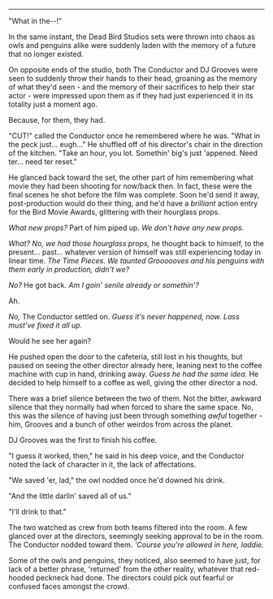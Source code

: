 ----

"What in the--!"

In the same instant, the Dead Bird Studios sets were thrown into chaos as owls and penguins alike were suddenly laden with the memory of a future that no longer existed.

On opposite ends of the studio, both The Conductor and DJ Grooves were seen to suddenly throw their hands to their head, groaning as the memory of what they'd seen - and the memory of their sacrifices to help their star actor - were impressed upon them as if they had just experienced it in its totality just a moment ago.

Because, for them, they had.

"CUT!" called the Conductor once he remembered where he was. "What in the peck just... eugh..." He shuffled off of his director's chair in the direction of the kitchen. "Take an hour, you lot. Somethin' big's just 'appened. Need ter... need ter reset."

He glanced back toward the set, the other part of him remembering what movie they had been shooting for now/back then. In fact, these were the final scenes he shot before the film was complete. Soon he'd send it away, post-production would do their thing, and he'd have a *brilliant* action entry for the Bird Movie Awards, glittering with their hourglass props.

*What new props?* Part of him piped up. *We don't have any new props.*

*What? No, we had those hourglass props,* he thought back to himself, to the present... past... whatever version of himself was still experiencing today in linear time. *The Time Pieces. We taunted Groooooves and his penguins with them early in production, didn't we?*

*No?* He got back. *Am I goin' senile already or somethin'?*

Ah.

*No,* The Conductor settled on. *Guess it's never happened, now. Lass must've fixed it all up.*

Would he see her again?

He pushed open the door to the cafeteria, still lost in his thoughts, but paused on seeing the other director already here, leaning next to the coffee machine with cup in hand, drinking away. *Guess he had the same idea.* He decided to help himself to a coffee as well, giving the other director a nod.

There was a brief silence between the two of them. Not the bitter, awkward silence that they normally had when forced to share the same space. No, this was the silence of having just been through something *awful* together - him, Grooves and a bunch of other weirdos from across the planet.

DJ Grooves was the first to finish his coffee.

"I guess it worked, then," he said in his deep voice, and the Conductor noted the lack of character in it, the lack of affectations.

"We saved 'er, lad," the owl nodded once he'd downed his drink.

"And the little darlin' saved all of us."

"I'll drink to that."

The two watched as crew from both teams filtered into the room. A few glanced over at the directors, seemingly seeking approval to be in the room. The Conductor nodded toward them. *'Course you're allowed in here, laddie.*

Some of the owls and penguins, they noticed, also seemed to have just, for lack of a better phrase, 'returned' from the other reality, whatever that red-hooded peckneck had done. The directors could pick out fearful or confused faces amongst the crowd.
